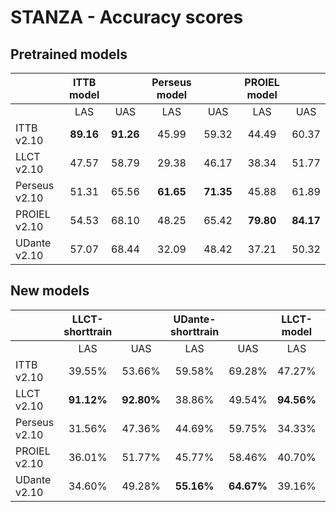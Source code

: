 # STANZA - Accuracy scores

## Pretrained models

||ITTB model||Perseus model||PROIEL model||
|--- | :---: | :---: | :---: | :---: | :---: | :---: |
| | LAS | UAS | LAS | UAS | LAS | UAS |
|ITTB v2.10|**89.16**|**91.26**|45.99|59.32|44.49|60.37|
|LLCT v2.10|47.57|58.79|29.38|46.17|38.34|51.77|
|Perseus v2.10|51.31|65.56|**61.65**|**71.35**|45.88|61.89|
|PROIEL v2.10|54.53|68.10|48.25|65.42|**79.80**|**84.17**|
|UDante v2.10|57.07|68.44|32.09|48.42|37.21|50.32|


## New models

||LLCT-shorttrain||UDante-shorttrain||LLCT-model||UDante-model||
|--- | :---: | :---: | :---: | :---: | :---: | :---: | :---: | :---: |
| | LAS | UAS | LAS | UAS | LAS | UAS |LAS | UAS |
|ITTB v2.10|39.55%|53.66%|59.58%|69.28%|47.27%|60.00%|60.80%|70.37%|
|LLCT v2.10|**91.12%**|**92.80%**|38.86%|49.54%|**94.56%**|**95.78%**|41.96%|53.54%|
|Perseus v2.10|31.56%|47.36%|44.69%|59.75%|34.33%|49.73%|44.26%|59.71%|
|PROIEL v2.10|36.01%|51.77%|45.77%|58.46%|40.70%|56.06%|44.83%|57.75%|
|UDante v2.10|34.60%|49.28%|**55.16%**|**64.67%**|39.16%|52.88%|**56.84%**|**66.12%**|
